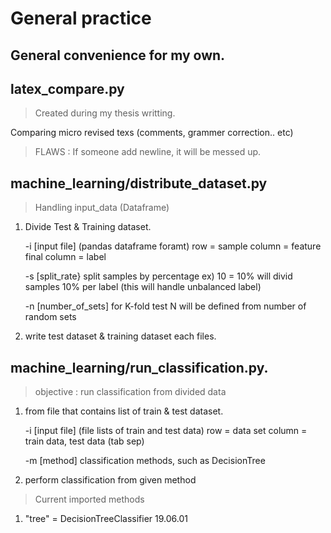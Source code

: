 General practice
================

General convenience for my own.
-------------------------------



## latex_compare.py

> Created during my thesis writting.

Comparing micro revised texs (comments, grammer correction.. etc)

>FLAWS : If someone add newline, it will be messed up.


## machine_learning/distribute_dataset.py

> Handling input_data (Dataframe)

1. Divide Test & Training dataset.

	-i [input file] (pandas dataframe foramt)
	row = sample
	column = feature
	final column = label

	-s [split_rate}
	split samples by percentage
	ex) 10 = 10% will divid samples 10% per label (this will handle unbalanced label)

	-n [number_of_sets]
	for K-fold test
	N will be defined from number of random sets

2. write test dataset & training dataset each files.


## machine_learning/run_classification.py.



>objective : run classification from divided data

1. from file that contains list of train & test dataset.

	-i [input file] (file lists of train and test data)
	row = data set
	column = train data, test data (tab sep)

	-m [method] 
	classification methods, such as DecisionTree



2. perform classification from given method

>Current imported methods
1. "tree" = DecisionTreeClassifier  19.06.01
  
 





